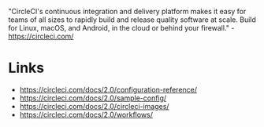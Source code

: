 "CircleCI's continuous integration and delivery platform makes it easy for teams of all sizes to rapidly build and release quality software at scale. Build for Linux, macOS, and Android, in the cloud or behind your firewall." - <https://circleci.com/>

# Links

- <https://circleci.com/docs/2.0/configuration-reference/>
- <https://circleci.com/docs/2.0/sample-config/>
- <https://circleci.com/docs/2.0/circleci-images/>
- <https://circleci.com/docs/2.0/workflows/>
